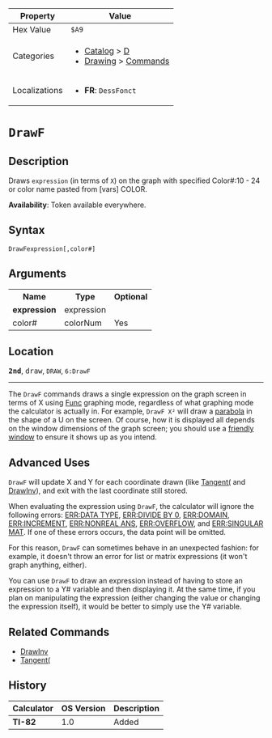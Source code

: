 | Property      | Value |
|---------------|-------|
| Hex Value     | `$A9`|
| Categories    | <ul><li>[Catalog](<../categories/Catalog.md>) > [D](<../categories/Catalog.md#D>)</li><li>[Drawing](<../categories/Drawing.md>) > [Commands](<../categories/Drawing.md#Commands>)</li></ul> |
| Localizations | <ul><li><b>FR</b>: `DessFonct `</li></ul> |

# `DrawF `

## Description
Draws `expression` (in terms of `X`) on the graph with specified
Color#:10 - 24 or color name pasted from [vars] COLOR.


<b>Availability</b>: Token available everywhere.

## Syntax
`DrawFexpression[,color#]`

## Arguments
<table>
<tr><th>Name</th><th>Type</th><th>Optional</th></tr>

<tr><td><b>expression</b></td><td>expression</td><td></td></tr>

<tr><td>color#</td><td>colorNum</td><td>Yes</td></tr>

</table>

## Location
<tt><kbd><b>2nd</b></kbd></tt>, <kbd>draw</kbd>, `DRAW`, `6:DrawF`
<hr>

The `DrawF` commands draws a single expression on the graph screen in terms of X using [Func](/func) graphing mode, regardless of what graphing mode the calculator is actually in. For example, `DrawF X²` will draw a [parabola](http://en.wikipedia.org/wiki/parabola) in the shape of a U on the screen. Of course, how it is displayed all depends on the window dimensions of the graph screen; you should use a [friendly window](/friendly-window) to ensure it shows up as you intend.

## Advanced Uses

`DrawF` will update X and Y for each coordinate drawn (like [Tangent(](/tangent) and [DrawInv](/drawinv)), and exit with the last coordinate still stored.

When evaluating the expression using `DrawF`, the calculator will ignore the following errors: [ERR:DATA TYPE](/errors#datatype), [ERR:DIVIDE BY 0](/errors#divideby0), [ERR:DOMAIN](/errors#domain), [ERR:INCREMENT](/errors#increment), [ERR:NONREAL ANS](/errors#nonrealans), [ERR:OVERFLOW](/errors#overflow), and [ERR:SINGULAR MAT](/errors#singularmat). If one of these errors occurs, the data point will be omitted.

For this reason, `DrawF` can sometimes behave in an unexpected fashion: for example, it doesn't throw an error for list or matrix expressions (it won't graph anything, either).

You can use `DrawF` to draw an expression instead of having to store an expression to a Y# variable and then displaying it. At the same time, if you plan on manipulating the expression (either changing the value or changing the expression itself), it would be better to simply use the Y# variable.

## Related Commands

*   [DrawInv](/drawinv)
*   [Tangent(](/tangent)

## History
| Calculator | OS Version | Description |
|------------|------------|-------------|
| <b>TI-82</b> | 1.0 | Added |



